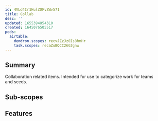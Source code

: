 ```yaml
---
id: 4VLd4Ir1HulZDFvZWv571
title: Collab
desc: ''
updated: 1655394854310
created: 1645076505517
pods:
  airtable:
    dendron.scopes: recvJZzJz0Is8hmHr
    task.scopes: recaZuBQCC26G3gnw
---
```


## Summary 

Collaboration related items. Intended for use to categorize work for teams and seeds. 

## Sub-scopes

## Features

